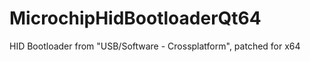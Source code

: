 MicrochipHidBootloaderQt64
==========================

HID Bootloader from "USB/Software - Crossplatform", patched for x64
